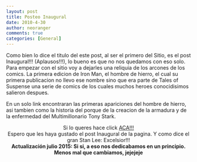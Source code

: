 ```yaml
---
layout: post
title: Posteo Inaugural
date: 2010-4-30
author: neoranger
comments: true
categories: [General]
---
```

Como bien lo dice el titulo del este post, al ser el primero del Sitio, es el post Inaugural!!! (Aplausos!!!), lo bueno es que no nos quedamos con eso solo. Para empezar con el sitio voy a dejarles una reliquia de los arcones de los comics. La primera edicion de Iron Man, el hombre de hierro, el cual su primera publicacion no llevo ese nombre sino que era parte de Tales of Suspense una serie de comics de los cuales muchos heroes conocidisimos salieron despues.

En un solo link encontraran las primeras apariciones del hombre de hierro, asi tambien como la historia del porque de la creacion de la armadura y de la enfermedad del Multimillonario Tony Stark.
<div style="text-align:center;">Si lo queres hace click <a href="http://www.4shared.com/file/123243887/42004f85/Origenes_Marvel_-_Iron_Man.html">ACA!!!</a></div>
<div style="text-align:center;"></div>
<div style="text-align:center;">Espero que les haya gustado el post Inaugural de la pagina. Y como dice el gran Stan Lee: Excelsior!!!</div>
<div style="text-align:center;"></div>
<div style="text-align:center;"><strong>Actualización julio 2015: Si si, a eso nos dedicabamos en un principio. Menos mal que cambiamos, jejejeje</strong></div>
